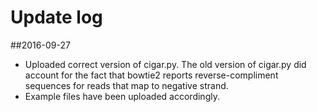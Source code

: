 # Update log

##2016-09-27
- Uploaded correct version of cigar.py. The old version of cigar.py did account for the fact that bowtie2 reports reverse-compliment sequences for reads that map to negative strand.
- Example files have been uploaded accordingly.

